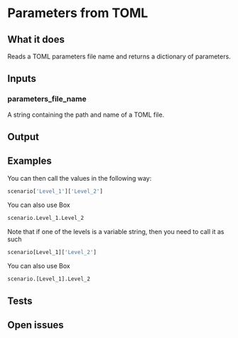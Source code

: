 # Parameters from TOML

## What it does
Reads a TOML parameters file name and returns a dictionary of parameters.




## Inputs
### parameters_file_name
A string containing the path and name of a TOML file.
## Output

###

## Examples
You can then call the values in the following way:
```python
scenario['Level_1']['Level_2']
```
You can also use Box
```python
scenario.Level_1.Level_2
```

Note that if one of the levels is a variable string, then you need to call
it as such 
```python
scenario[Level_1]['Level_2']
```

You can also use Box
```python
scenario.[Level_1].Level_2
```

###

## Tests

###


## Open issues
